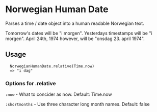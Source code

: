 # Norwegian Human Date

Parses a time / date object into a human readable Norwegian text.

Tomorrow's dates will be "i morgen". Yesterdays timestamps will
be "i morgen". April 24th, 1974 however, will be "onsdag 23. april 1974".

## Usage

```
  NorwegianHumanDate.relative(Time.now)
  => "i dag"
```

### Options for .relative

``:now``          - What to concider as now. Default: Time.now

``:shortmonths``  - Use three character long month names. Default: false

